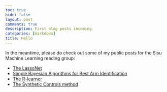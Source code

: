 ```yaml
---
toc: true
hide: false
layout: post
comments: true
description: First blog posts incoming
categories: [markdown]
title: Hello
---
```


In the meantime, please do check out some of my public posts for the Sisu Machine Learning reading group:
- [The LassoNet](https://sisudata.com/blog/learning-unsupervised/lassonet-june-29-2021)
- [Simple Bayesian Algorithms for Best Arm Identification](https://sisudata.com/blog/learning-unsupervised/simple-bayesian-algorithms-best-arm-identification)
- [The R-learner](https://sisudata.com/blog/learning-unsupervised/r-learner-december-7-2020)
- [The Synthetic Controls method](https://sisudata.com/blog/learning-unsupervised/the-synthetic-controls-method-july-6-2020)

